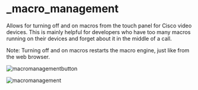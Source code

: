 # _macro_management
Allows for turning off and on macros from the touch panel for Cisco video devices.  This is mainly helpful for developers who have too many macros running on their devices and forget about it in the middle of a call. 

Note: Turning off and on macros restarts the macro engine, just like from the web browser.  

![macromanagementbutton](https://github.com/vtjoeh/_macro_management/assets/16569532/b62cfeb8-7676-4076-9276-db7ee39b2c90)

![macromanagement](https://github.com/vtjoeh/_macro_management/assets/16569532/1a43ad9a-6cd5-4212-8efa-e2c492bd621b)


